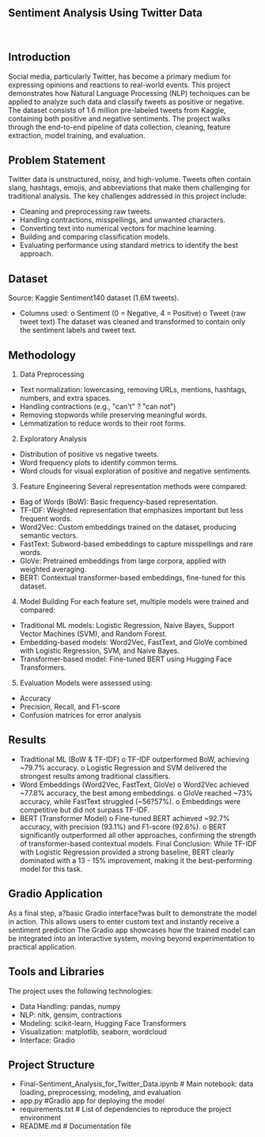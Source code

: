 ## Sentiment Analysis Using Twitter Data
<br>

## Introduction

Social media, particularly Twitter, has become a primary medium for expressing opinions and reactions to real-world events. This project demonstrates how Natural Language Processing (NLP) techniques can be applied to analyze such data and classify tweets as positive or negative.
The dataset consists of 1.6 million pre-labeled tweets from Kaggle, containing both positive and negative sentiments. The project walks through the end-to-end pipeline of data collection, cleaning, feature extraction, model training, and evaluation.

## Problem Statement

Twitter data is unstructured, noisy, and high-volume. Tweets often contain slang, hashtags, emojis, and abbreviations that make them challenging for traditional analysis.
The key challenges addressed in this project include:
* Cleaning and preprocessing raw tweets.
* Handling contractions, misspellings, and unwanted characters.
* Converting text into numerical vectors for machine learning.
* Building and comparing classification models.
* Evaluating performance using standard metrics to identify the best approach.
  
## Dataset

Source: Kaggle Sentiment140 dataset (1.6M tweets).
* Columns used:
o Sentiment (0 = Negative, 4 = Positive)
o Tweet (raw tweet text)
The dataset was cleaned and transformed to contain only the sentiment labels and tweet text.

## Methodology

1. Data Preprocessing
* Text normalization: lowercasing, removing URLs, mentions, hashtags, numbers, and extra spaces.
* Handling contractions (e.g., "can't" ? "can not")
* Removing stopwords while preserving meaningful words.
* Lemmatization to reduce words to their root forms.
2. Exploratory Analysis
* Distribution of positive vs negative tweets.
* Word frequency plots to identify common terms.
* Word clouds for visual exploration of positive and negative sentiments.
3. Feature Engineering
Several representation methods were compared:
* Bag of Words (BoW): Basic frequency-based representation.
* TF-IDF: Weighted representation that emphasizes important but less frequent words.
* Word2Vec: Custom embeddings trained on the dataset, producing semantic vectors.
* FastText: Subword-based embeddings to capture misspellings and rare words.
* GloVe: Pretrained embeddings from large corpora, applied with weighted averaging.
* BERT: Contextual transformer-based embeddings, fine-tuned for this dataset.
4. Model Building
For each feature set, multiple models were trained and compared:
* Traditional ML models: Logistic Regression, Naive Bayes, Support Vector Machines (SVM), and Random Forest.
* Embedding-based models: Word2Vec, FastText, and GloVe combined with Logistic Regression, SVM, and Naive Bayes.
* Transformer-based model: Fine-tuned BERT using Hugging Face Transformers.
5. Evaluation
Models were assessed using:
* Accuracy
* Precision, Recall, and F1-score
* Confusion matrices for error analysis
  
## Results

* Traditional ML (BoW & TF-IDF)
o TF-IDF outperformed BoW, achieving ~79.7% accuracy.
o Logistic Regression and SVM delivered the strongest results among traditional classifiers.
* Word Embeddings (Word2Vec, FastText, GloVe)
o Word2Vec achieved ~77.8% accuracy, the best among embeddings.
o GloVe reached ~73% accuracy, while FastText struggled (~56?57%).
o Embeddings were competitive but did not surpass TF-IDF.
* BERT (Transformer Model)
o Fine-tuned BERT achieved ~92.7% accuracy, with precision (93.1%) and F1-score (92.6%).
o BERT significantly outperformed all other approaches, confirming the strength of transformer-based contextual models.
Final Conclusion: While TF-IDF with Logistic Regression provided a strong baseline, BERT clearly dominated with a 13 - 15% improvement, making it the best-performing model for this task.
## Gradio Application
As a final step, a?basic Gradio interface?was built to demonstrate the model in action. This allows users to enter custom text and instantly receive a sentiment prediction 
The Gradio app showcases how the trained model can be integrated into an interactive system, moving beyond experimentation to practical application.
## Tools and Libraries
The project uses the following technologies:
* Data Handling: pandas, numpy
* NLP: nltk, gensim, contractions
* Modeling: scikit-learn, Hugging Face Transformers
* Visualization: matplotlib, seaborn, wordcloud
* Interface: Gradio
  
## Project Structure

*  Final-Sentiment_Analysis_for_Twitter_Data.ipynb # Main notebook: data loading, preprocessing, modeling, and evaluation
* app.py #Gradio app for deploying the model 
* requirements.txt # List of dependencies to reproduce the project environment
* README.md # Documentation file
